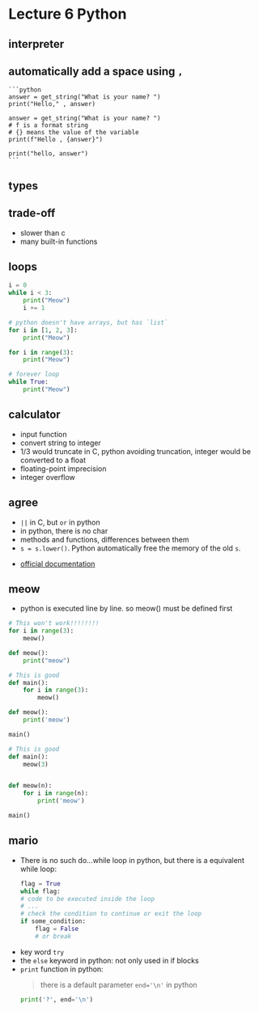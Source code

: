 # Lecture 6 Python

## interpreter

## automatically add a space using `,`

    ```python
    answer = get_string("What is your name? ")
    print("Hello," , answer)

    answer = get_string("What is your name? ")
    # f is a format string
    # {} means the value of the variable
    print(f"Hello , {answer}")

    print("hello, answer")
    ```

## types

## trade-off

-   slower than c
-   many built-in functions

## loops

```python
i = 0
while i < 3:
    print("Meow")
    i += 1

# python doesn't have arrays, but has `list`
for i in [1, 2, 3]:
    print("Meow")

for i in range(3):
    print("Meow")

# forever loop
while True:
    print("Meow")
```

## calculator

-   input function
-   convert string to integer
-   1/3 would truncate in C, python avoiding truncation, integer would be converted to a float
-   floating-point imprecision
-   integer overflow

## agree

-   `||` in C, but `or` in python
-   in python, there is no char
-   methods and functions, differences between them
-   `s = s.lower()`. Python automatically free the memory of the old `s`.
<!-- ? what if in C -->
-   [official documentation](https://docs.python.org/)

## meow

-   python is executed line by line. so meow() must be defined first

```python
# This won't work!!!!!!!!
for i in range(3):
    meow()

def meow():
    print("meow")
```

```python
# This is good
def main():
    for i in range(3):
        meow()

def meow():
    print('meow')

main()
```

```python
# This is good
def main():
    meow(3)


def meow(n):
    for i in range(n):
        print('meow')

main()
```

## mario

-   There is no such do...while loop in python, but there is a equivalent while loop:
    ```python
    flag = True
    while flag:
    # code to be executed inside the loop
    # ...
    # check the condition to continue or exit the loop
    if some_condition:
        flag = False
        # or break
    ```
-   key word `try`
-   the `else` keyword in python: not only used in if blocks
-   `print` function in python:
    > there is a default parameter `end='\n'` in python
    ```python
    print('?', end='\n')
    ```
